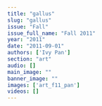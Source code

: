```yaml
---
title: "gallus"
slug: "gallus"
issue: "Fall"
issue_full_name: "Fall 2011"
year: "2011"
date: "2011-09-01"
authors: ['Ivy Pan']
section: "art"
audio: []
main_image: ""
banner_image: ""
images: ['art_f11_pan']
videos: []
---
```

